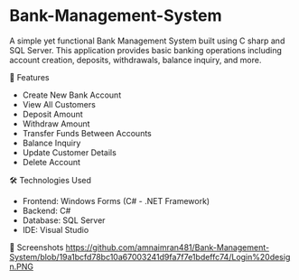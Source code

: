 # Bank-Management-System

A simple yet functional Bank Management System built using C sharp and SQL Server. This application provides basic banking operations including account creation, deposits, withdrawals, balance inquiry, and more.

 🚀 Features

- Create New Bank Account
- View All Customers
- Deposit Amount
- Withdraw Amount
- Transfer Funds Between Accounts
- Balance Inquiry
- Update Customer Details
- Delete Account

🛠️ Technologies Used

- Frontend: Windows Forms (C# - .NET Framework)
- Backend: C#
- Database: SQL Server
- IDE: Visual Studio

 📸 Screenshots
https://github.com/amnaimran481/Bank-Management-System/blob/19a1bcfd78bc10a67003241d9fa7f7e1bdeffc74/Login%20design.PNG












 



